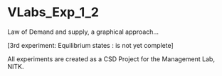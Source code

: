 # VLabs_Exp_1_2
Law of Demand and supply, a graphical approach...

[3rd experiment: Equilibrium states : is not yet complete]

All experiments are created as a CSD Project for the Management Lab, NITK.
